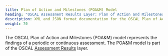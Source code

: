 ```yaml
---
title: Plan of Action and Milestones (POA&M) Model
heading: "OSCAL Assessment Results Layer: Plan of Action and Milestones (POA&M) Model"
description: XML and JSON format documentation for the OSCAL Plan of Action and Milestones (POA&M) model, which is part of the OSCAL Assessment Results layer. These formats model the findings of a periodic or continuous assessment.
weight: 70
---
```


The OSCAL Plan of Action and Milestones (POA&M) model represents the findings of a periodic or continuous assessment. The POA&M model is part of the OSCAL [Assessment Results](/learnmore/architecture/) layer.
